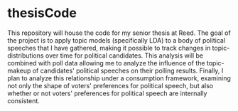# thesisCode

This repository will house the code for my senior thesis at Reed. The goal of the project is to apply topic models (specifically LDA) to a body of political speeches that I have gathered, making it possible to track changes in topic-distributions over time for political candidates. This analysis will be combined with poll data allowing me to analyze the influence of the topic-makeup of candidates' political speeches on their polling results. Finally, I plan to analyze this relationship under a consumption framework, examining not only the shape of voters' preferences for political speech, but also whether or not voters' preferences for political speech are internally consistent. 